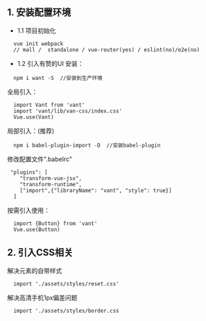 ## 1. 安装配置环境
* 1.1 项目初始化
```
  vue init webpack 
  // mall /  standalone / vue-router(yes) / eslint(no)/e2e(no)  
```
* 1.2 引入有赞的UI
安装：
```
  npm i want -S  //安装到生产环境
```
全局引入：
```
  import Vant from 'vant'
  import 'vant/lib/van-css/index.css'
  Vue.use(Vant)
```
局部引入：(推荐)
```
  npm i babel-plugin-import -D  //安装babel-plugin
```
修改配置文件".babelrc" 
```
 "plugins": [
    "transform-vue-jsx", 
    "transform-runtime",
    ["import",{"libraryName": "vant", "style": true}]
  ]
```
按需引入使用：
```
  import {Button} from 'vant'
  Vue.use(Button)
```
## 2. 引入CSS相关
解决元素的自带样式
```
  import './assets/styles/reset.css'  
```
解决高清手机1px偏差问题
```
  import './assets/styles/border.css
```
